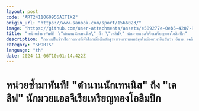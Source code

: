 ```yaml
---
layout: post
code: "ART2411060956AITIX2"
origin_url: "https://www.sanook.com/sport/1566023/"
image: "https://github.com/user-attachments/assets/e589277e-0eb5-4207-93c2-029c3ecb1fe8"
title: "หน่วยซ้ำมาทันที! \"ตำนานนักเทนนิส\" ถึง \"เคลิฟ\" นักมวยแอลจีเรียเหรียญทองโอลิมปิก"
description: "กลายเป็นข่าวช็อกวงการกีฬาโลกเมื่อมีหลักฐานทางการแพทย์ชุดใหม่ออกมายืนยันว่า อิมาน เคลิฟ นักชกหญิงชาวแอลจีเรียเจ้าของเหรียญทองโอลิมปิก 2024 ในรุ่นเวลเตอร์เวต นั้นแท้จริงแล้วเป็นเพศชาย"
category: "SPORTS"
language: "th"
date: 2024-11-06T10:01:14.422Z
---
```


# หน่วยซ้ำมาทันที! "ตำนานนักเทนนิส" ถึง "เคลิฟ" นักมวยแอลจีเรียเหรียญทองโอลิมปิก